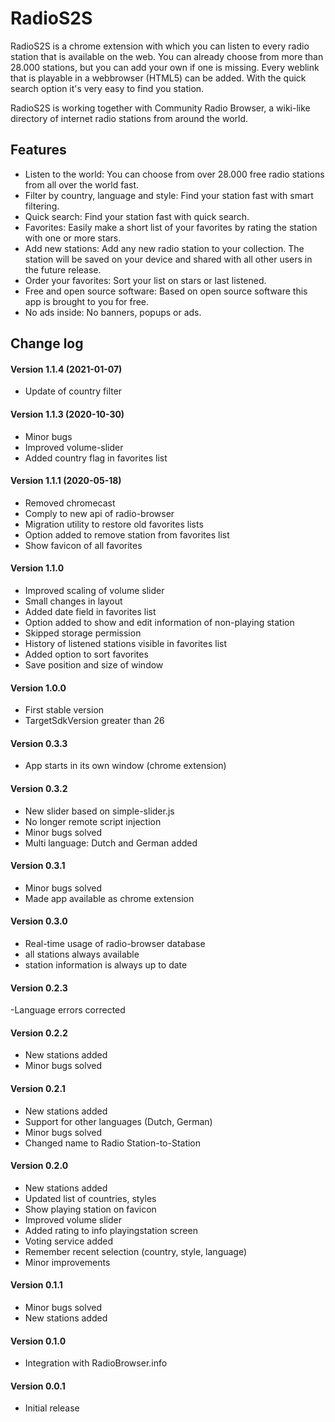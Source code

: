 # RadioS2S

RadioS2S is a chrome extension with which you can listen to every radio station that is available on the web. You can already choose from more than 28.000 stations, but you can add your own if one is missing. Every weblink that is playable in a webbrowser (HTML5) can be added. With the quick search option it's very easy to find you station.

RadioS2S is working together with Community Radio Browser, a wiki-like directory of internet radio stations from around the world.

## Features
- Listen to the world: You can choose from over 28.000 free radio stations from all over the world fast.
- Filter by country, language and style: Find your station fast with smart filtering.
- Quick search: Find your station fast with quick search.
- Favorites: Easily make a short list of your favorites by rating the station with one or more stars.
- Add new stations: Add any new radio station to your collection. The station will be saved on your device and shared with all other users in the future release.
- Order your favorites: Sort your list on stars or last listened.
- Free and open source software: Based on open source software this app is brought to you for free.
- No ads inside: No banners, popups or ads.


## Change log

#### Version 1.1.4 (2021-01-07)
- Update of country filter

#### Version 1.1.3 (2020-10-30)
- Minor bugs
- Improved volume-slider
- Added country flag in favorites list

#### Version 1.1.1 (2020-05-18)
- Removed chromecast
- Comply to new api of radio-browser
- Migration utility to restore old favorites lists
- Option added to remove station from favorites list
- Show favicon of all favorites

#### Version 1.1.0
- Improved scaling of volume slider
- Small changes in layout
- Added date field in favorites list
- Option added to show and edit information of non-playing station
- Skipped storage permission
- History of listened stations visible in favorites list
- Added option to sort favorites
- Save position and size of window

#### Version 1.0.0
- First stable version
- TargetSdkVersion greater than 26

#### Version 0.3.3
- App starts in its own window (chrome extension)

#### Version 0.3.2
- New slider based on simple-slider.js
- No longer remote script injection
- Minor bugs solved
- Multi language: Dutch and German added

#### Version 0.3.1
- Minor bugs solved
- Made app available as chrome extension

#### Version 0.3.0
- Real-time usage of radio-browser database
- all stations always available
- station information is always up to date

#### Version 0.2.3
-Language errors corrected

#### Version 0.2.2
- New stations added
- Minor bugs solved

#### Version 0.2.1
- New stations added
- Support for other languages (Dutch, German)
- Minor bugs solved
- Changed name to Radio Station-to-Station

#### Version 0.2.0
- New stations added
- Updated list of countries, styles
- Show playing station on favicon
- Improved volume slider
- Added rating to info playingstation screen
- Voting service added
- Remember recent selection (country, style, language)
- Minor improvements

#### Version 0.1.1
- Minor bugs solved
- New stations added

#### Version 0.1.0
- Integration with RadioBrowser.info

#### Version 0.0.1
- Initial release

